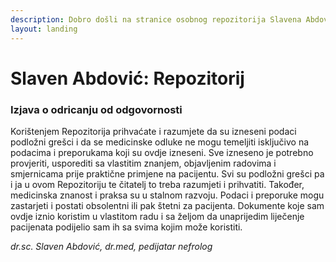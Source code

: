```yaml
---
description: Dobro došli na stranice osobnog repozitorija Slavena Abdovića.
layout: landing
---
```


# Slaven Abdović: Repozitorij

### Izjava o odricanju od odgovornosti

Korištenjem Repozitorija prihvaćate i razumjete da su izneseni podaci podložni grešci i da se medicinske odluke ne mogu temeljiti isključivo na podacima i preporukama koji su ovdje izneseni. Sve izneseno je potrebno provjeriti, usporediti sa vlastitim znanjem, objavljenim radovima i smjernicama prije praktične primjene na pacijentu. Svi su podložni grešci pa i ja u ovom Repozitoriju te čitatelj to treba razumjeti i prihvatiti. Također, medicinska znanost i praksa su u stalnom razvoju. Podaci i preporuke mogu zastarjeti i postati obsolentni ili pak štetni za pacijenta. Dokumente koje sam ovdje iznio koristim u vlastitom radu i sa željom da unaprijedim liječenje pacijenata podijelio sam ih sa svima kojim može koristiti.

_dr.sc. Slaven Abdović, dr.med, pedijatar nefrolog_
